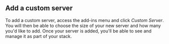 <!-- usedin: [ _legacy_docker/AddOns/custom-server.md, _maestro/AddOns/custom-server.md, _node/addons/custom-server.md, _rails/AddOns/custom-server.md] -->


## Add a custom server
To add a custom server, access the add-ins menu and click _Custom Server_. You will then be able to choose the size of your new server and how many you'd like to add. Once your server is added, you'll be able to see and manage it as part of your stack.
